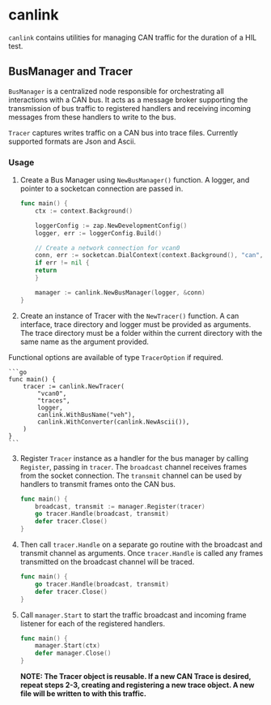 canlink
======================

`canlink` contains utilities for managing CAN traffic for the duration of a HIL test.

BusManager and Tracer
---------------
`BusManager` is a centralized node responsible for orchestrating all interactions with a CAN bus.
It acts as a message broker supporting the transmission of bus traffic to registered handlers and receiving incoming messages from these handlers to write to the bus.

`Tracer` captures writes traffic on a CAN bus into trace files.
Currently supported formats are Json and Ascii.


### Usage

1) Create a Bus Manager using `NewBusManager()` function.
A logger, and pointer to a socketcan connection are passed in.

    ```go
    func main() {
        ctx := context.Background()

        loggerConfig := zap.NewDevelopmentConfig()
        logger, err := loggerConfig.Build()

        // Create a network connection for vcan0
        conn, err := socketcan.DialContext(context.Background(), "can", "vcan0")
        if err != nil {
        return
        }

        manager := canlink.NewBusManager(logger, &conn)
    }
    ```

2) Create an instance of Tracer with the `NewTracer()` function. 
A can interface, trace directory and logger must be provided as arguments. 
The trace directory must be a folder within the current directory with the same name as the argument provided.

Functional options are available of type `TracerOption` if required. 

    ```go
    func main() {
        tracer := canlink.NewTracer(
            "vcan0",
            "traces",
            logger,
            canlink.WithBusName("veh"),
            canlink.WithConverter(canlink.NewAscii()),
	    )
    }
    ```
3) Register `Tracer` instance as a handler for the bus manager by calling `Register`, passing in `tracer`. The `broadcast` channel receives frames from the socket connection. The `transmit` channel can be used by handlers to transmit frames onto the CAN bus.

    ```go
    func main() {
        broadcast, transmit := manager.Register(tracer)
        go tracer.Handle(broadcast, transmit)
	    defer tracer.Close()
    }
    ```
4) Then call `tracer.Handle` on a separate go routine with the broadcast and transmit channel as arguments. Once `tracer.Handle` is called any frames transmitted on the broadcast channel will be traced. 

    ```go
    func main() {
        go tracer.Handle(broadcast, transmit)
	    defer tracer.Close()
    }
    ```

5) Call `manager.Start` to start the traffic broadcast and incoming frame listener for each of the registered handlers.

    ```go
    func main() {
        manager.Start(ctx)
        defer manager.Close()
    }
    ```

    __NOTE: The Tracer object is reusable. If a new CAN Trace is desired, repeat steps 2-3, creating and registering a new trace object. A new file will be written to with this traffic.__
